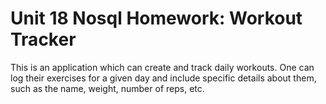 # Unit 18 Nosql Homework: Workout Tracker

This is an application which can create and track daily workouts. One can log their exercises for a given day and include specific details about them, such as the name, weight, number of reps, etc.
